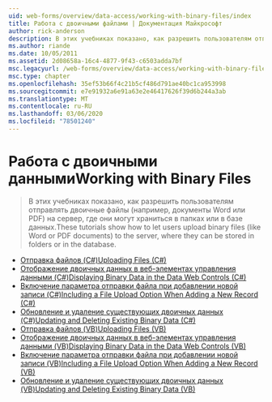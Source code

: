 ```yaml
---
uid: web-forms/overview/data-access/working-with-binary-files/index
title: Работа с двоичными файлами | Документация Майкрософт
author: rick-anderson
description: В этих учебниках показано, как разрешить пользователям отправлять двоичные файлы (например, документы Word или PDF) на сервер, где они могут храниться в папках или в базе данных.
ms.author: riande
ms.date: 10/05/2011
ms.assetid: 2d08658a-16c4-4877-9f43-c6503adda7bf
msc.legacyurl: /web-forms/overview/data-access/working-with-binary-files
msc.type: chapter
ms.openlocfilehash: 35ef53b66f4c21b5cf486d791ae40bc1ca953998
ms.sourcegitcommit: e7e91932a6e91a63e2e46417626f39d6b244a3ab
ms.translationtype: MT
ms.contentlocale: ru-RU
ms.lasthandoff: 03/06/2020
ms.locfileid: "78501240"
---
```

# <a name="working-with-binary-files"></a><span data-ttu-id="df13c-103">Работа с двоичными данными</span><span class="sxs-lookup"><span data-stu-id="df13c-103">Working with Binary Files</span></span>

> <span data-ttu-id="df13c-104">В этих учебниках показано, как разрешить пользователям отправлять двоичные файлы (например, документы Word или PDF) на сервер, где они могут храниться в папках или в базе данных.</span><span class="sxs-lookup"><span data-stu-id="df13c-104">These tutorials show how to let users upload binary files (like Word or PDF documents) to the server, where they can be stored in folders or in the database.</span></span>

- [<span data-ttu-id="df13c-105">Отправка файлов (C#)</span><span class="sxs-lookup"><span data-stu-id="df13c-105">Uploading Files (C#)</span></span>](uploading-files-cs.md)
- [<span data-ttu-id="df13c-106">Отображение двоичных данных в веб-элементах управления данными (C#)</span><span class="sxs-lookup"><span data-stu-id="df13c-106">Displaying Binary Data in the Data Web Controls (C#)</span></span>](displaying-binary-data-in-the-data-web-controls-cs.md)
- [<span data-ttu-id="df13c-107">Включение параметра отправки файла при добавлении новой записи (C#)</span><span class="sxs-lookup"><span data-stu-id="df13c-107">Including a File Upload Option When Adding a New Record (C#)</span></span>](including-a-file-upload-option-when-adding-a-new-record-cs.md)
- [<span data-ttu-id="df13c-108">Обновление и удаление существующих двоичных данных (C#)</span><span class="sxs-lookup"><span data-stu-id="df13c-108">Updating and Deleting Existing Binary Data (C#)</span></span>](updating-and-deleting-existing-binary-data-cs.md)
- [<span data-ttu-id="df13c-109">Отправка файлов (VB)</span><span class="sxs-lookup"><span data-stu-id="df13c-109">Uploading Files (VB)</span></span>](uploading-files-vb.md)
- [<span data-ttu-id="df13c-110">Отображение двоичных данных в веб-элементах управления данными (VB)</span><span class="sxs-lookup"><span data-stu-id="df13c-110">Displaying Binary Data in the Data Web Controls (VB)</span></span>](displaying-binary-data-in-the-data-web-controls-vb.md)
- [<span data-ttu-id="df13c-111">Включение параметра отправки файла при добавлении новой записи (VB)</span><span class="sxs-lookup"><span data-stu-id="df13c-111">Including a File Upload Option When Adding a New Record (VB)</span></span>](including-a-file-upload-option-when-adding-a-new-record-vb.md)
- [<span data-ttu-id="df13c-112">Обновление и удаление существующих двоичных данных (VB)</span><span class="sxs-lookup"><span data-stu-id="df13c-112">Updating and Deleting Existing Binary Data (VB)</span></span>](updating-and-deleting-existing-binary-data-vb.md)
